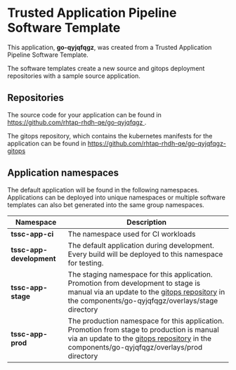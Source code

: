 # Trusted Application Pipeline Software Template

This application, **go-qyjqfqgz**, was created from a Trusted Application Pipeline Software Template.

The software templates create a new source and gitops deployment repositories with a sample source application. 

## Repositories

The source code for your application can be found in [https://github.com/rhtap-rhdh-qe/go-qyjqfqgz ](https://github.com/rhtap-rhdh-qe/go-qyjqfqgz ).
 
The gitops repository, which contains the kubernetes manifests for the application can be found in 
[https://github.com/rhtap-rhdh-qe/go-qyjqfqgz-gitops ](https://github.com/rhtap-rhdh-qe/go-qyjqfqgz-gitops ) 

## Application namespaces 

The default application will be found in the following namespaces. Applications can be deployed into unique namespaces or multiple software templates can also bet generated into the same group namespaces.  

|  Namespace   |  Description   |  
| -------- | -------- |
| **tssc-app-ci** | The namespace used for CI workloads |
| **tssc-app-development** | The default application during development. Every build will be deployed to this namespace for testing. |
| **tssc-app-stage** | The staging namespace for this application. Promotion from development to stage is manual via an update to the [gitops repository](https://github.com/rhtap-rhdh-qe/go-qyjqfqgz-gitops ) in the components/go-qyjqfqgz/overlays/stage directory |
| **tssc-app-prod** | The production namespace for this application. Promotion from stage to production is manual via an update to the [gitops repository](https://github.com/rhtap-rhdh-qe/go-qyjqfqgz-gitops ) in the components/go-qyjqfqgz/overlays/prod directory |
